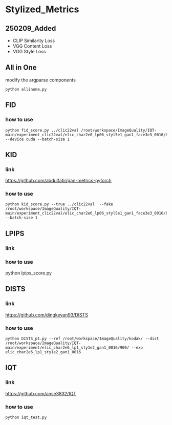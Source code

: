 # Stylized_Metrics

## 250209_Added
- CLIP Similarity  Loss
- VGG Content Loss
- VGG Style Loss


## All in One 
modify the argparse components
```
python allinone.py
```
## FID
### how to use
```
python fid_score.py ../clic22val /root/workspace/ImageQuality/IQT-main/experiment_clic22val/elic_char2e6_lp06_styl5e1_gan1_face3e3_0016/815/ --device cuda --batch-size 1
```

## KID
### link
https://github.com/abdulfatir/gan-metrics-pytorch
### how to use
```
python kid_score.py --true ../clic22val  --fake /root/workspace/ImageQuality/IQT-main/experiment_clic22val/elic_char2e6_lp06_styl5e1_gan1_face3e3_0016/815/ --batch-size 1
```
## LPIPS
### link
### how to use
python lpips_score.py

## DISTS
### link
https://github.com/dingkeyan93/DISTS
### how to use
```
python DISTS_pt.py --ref /root/workspace/ImageQuality/kodak/ --dist /root/workspace/ImageQuality/IQT-main/experiment/elic_char2e6_lp1_sty1e2_gan1_0016/900/ --exp elic_char2e6_lp1_sty1e2_gan1_0016
```
## IQT
### link
https://github.com/anse3832/IQT
### how to use
```
python iqt_test.py
```
